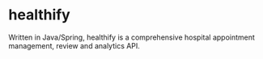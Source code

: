 # healthify
Written in Java/Spring, healthify is a comprehensive hospital appointment management, review and analytics API.
